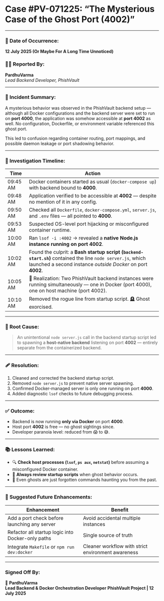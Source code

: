 # **Case #PV-071225: “The Mysterious Case of the Ghost Port (4002)”**

---

### 📅 Date of Occurrence:
**12 July 2025 (Or Maybe For A Long Time Unnoticed)** 

### 🧑‍💻 Reported By:
**PardhuVarma**  
*Lead Backend Developer, PhishVault*

---

### 📌 Incident Summary:

A mysterious behavior was observed in the PhishVault backend setup — although all Docker configurations and the backend server were set to run on **port 4000**, the application was somehow accessible at **port 4002** as well. No configuration, Dockerfile, or environment variable referenced this ghost port.

This led to confusion regarding container routing, port mappings, and possible daemon leakage or port shadowing behavior.

---

### 🔎 Investigation Timeline:

| Time       | Action |
|------------|--------|
| 09:45 AM   | Docker containers started as usual (`docker-compose up`) with backend bound to **4000**. |
| 09:48 AM   | Application verified to be accessible at **4002** — despite no mention of it in any config. |
| 09:50 AM   | Checked all `Dockerfile`, `docker-compose.yml`, `server.js`, and `.env` files — all pointed to **4000**. |
| 09:53 AM   | Suspected OS-level port hijacking or misconfigured container runtime. |
| 10:00 AM   | Ran `lsof -i :4002` → revealed a **native Node.js instance running on port 4002**. |
| 10:02 AM   | Found the culprit: a **Bash startup script (`backend-start.sh`)** contained the line `node server.js`, which launched a second instance *outside Docker* on port **4002**. |
| 10:05 AM   | 🧠 Realization: Two PhishVault backend instances were running simultaneously — one in Docker (port 4000), one on host machine (port 4002). |
| 10:10 AM   | Removed the rogue line from startup script. 🪦 Ghost exorcised. |

---

### 📌 Root Cause:

> An unintentional `node server.js` call in the backend startup script led to spawning a **host-native backend** listening on port **4002** — entirely separate from the containerized backend.

---

### 🩹 Resolution:

1. Cleaned and corrected the backend startup script.
2. Removed `node server.js` to prevent native server spawning.
3. Confirmed Docker-managed server is only one running on port **4000**.
4. Added diagnostic `lsof` checks to future debugging process.

---

### ✅ Outcome:

- Backend is now running **only via Docker** on port **4000**.  
- Host port **4002** is free — no ghost sightings since.  
- Developer paranoia level: reduced from 😱 to 😅.

---

### 📚 Lessons Learned:

- 🔍 **Check host processes (`lsof`, `ps aux`, `netstat`)** before assuming a misconfigured Docker container.
- 🧼 **Always review startup scripts** when ghost behavior occurs.
- 💭 Even ghosts are just forgotten commands haunting you from the past.

---

### 🧠 Suggested Future Enhancements:

| Enhancement | Benefit |
|-------------|---------|
| Add a port check before launching any server | Avoid accidental multiple instances |
| Refactor all startup logic into Docker-only paths | Single source of truth |
| Integrate `Makefile` or `npm run dev:docker` | Cleaner workflow with strict environment awareness |

---

### Signed Off By:
🧠 **PardhuVarma**  
**Lead Backend & Docker Orchestration Developer**
**PhishVault Project | 12 July 2025**
